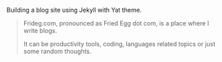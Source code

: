 Building a blog site using Jekyll with Yat theme.

> Frideg.com, pronounced as Fried Egg dot com, is a place where I write blogs.
>
> It can be productivity tools, coding, languages related topics or just some random thoughts.